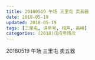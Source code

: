 ```yaml
---
title: 20180519 午场 三里屯 卖五器
date: 2018-05-19
updated: 2018-05-19
tags: [三里屯, 讲帝号, 相声, 高峰]
categories: (2018)戊戌年场次 
---
```

20180519 午场 三里屯 卖五器
